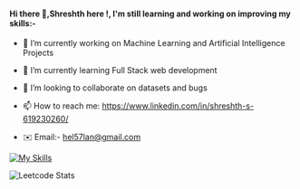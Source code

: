 #### Hi there 👋,Shreshth here !, I'm still learning and working on improving my skills:-


<!--**shreshth3142857/shreshth3142857** is a ✨ _special_ ✨ repository because its `README.md` (this file) appears on your GitHub profile.-->

- 🔭 I’m currently working on Machine Learning and Artificial Intelligence Projects                
  
- 🌱 I’m currently learning Full Stack web development                                                                 
  
- 👯 I’m looking to collaborate on datasets and bugs                                               
   
- 📫 How to reach me: https://www.linkedin.com/in/shreshth-s-619230260/                            
- ✉️ Email:- hel57lan@gmail.com

[![My Skills](https://skillicons.dev/icons?i=js,html,css,bootstrap,figma,python,flask,c,cpp,linux,mysql,vscode,wordpress&perline=8)](https://skillicons.dev)


 ![Leetcode Stats](https://leetcard.jacoblin.cool/Sharma3142857?ext=heatmap)

 



  



